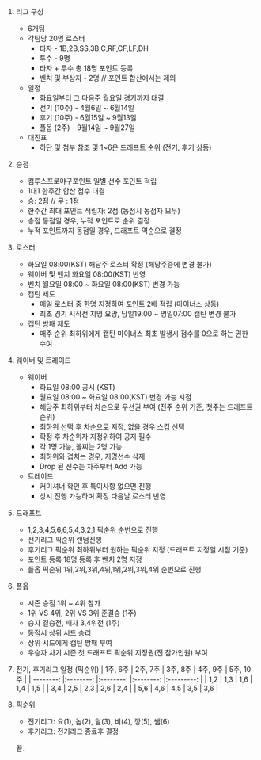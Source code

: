 1. 리그 구성
   - 6개팀
   - 각팀당 20명 로스터
     * 타자 - 1B,2B,SS,3B,C,RF,CF,LF,DH 
     * 투수 - 9명
     * 타자 + 투수 총 18명 포인트 등록
     * 벤치 및 부상자 - 2명 // 포인트 합산에서는 제외
   - 일정
     * 화요일부터 그 다음주 월요일 경기까지 대결
     * 전기 (10주) - 4월6일 ~ 6월14일
     * 후기 (10주) - 6월15일 ~ 9월13일
     * 플옵 (2주) - 9월14일 ~ 9월27일
   - 대진표 
     * 하단 및 첨부 참조 및 1~6은 드래프트 순위 (전기, 후기 상동)

2. 승점
   - 컴투스프로야구포인트 일별 선수 포인트 적립
   - 1대1 한주간 합산 점수 대결
   - 승: 2점 // 무 : 1점
   - 한주간 최대 포인트 적립자: 2점 (동점시 동점자 모두)
   - 승점 동점일 경우, 누적 포인트로 순위 결정
   - 누적 포인트까지 동점일 경우, 드래프트 역순으로 결정 

3. 로스터
   - 화요일 08:00(KST) 해당주 로스터 확정 (해당주중에 변경 불가)
   - 웨이버 및 벤치 화요일 08:00(KST) 반영
   - 벤치 월요일 08:00 ~ 화요일 08:00(KST) 변경 가능
   - 캡틴 제도
     * 매일 로스터 중 한명 지정하여 포인트 2배 적립 (마이너스 상동)
     * 최초 경기 시작전 지명 요망, 당일19:00 ~ 명일07:00 캡틴 변경 불가
   - 캡틴 방패 제도
     * 매주 순위 최하위에게 캡틴 마이너스 최초 발생시 점수를 0으로 하는 권한 수여

3. 웨이버 및 트레이드
   - 웨이버
     * 화요일 08:00 공시 (KST)
     * 월요일 08:00 ~ 화요일 08:00(KST) 변경 가능 시점
     * 해당주 최하위부터 차순으로 우선권 부여 (전주 순위 기준, 첫주는 드래프트 순위)
     * 최하위 선택 후 차순으로 지정, 없을 경우 스킵 선택
     * 확정 후 차순위자 지정위하여 공지 필수
     * 각 1명 가능, 꼴찌는 2명 가능
     * 최하위와 겹치는 경우, 지명선수 삭제
     * Drop 된 선수는 차주부터 Add 가능
   - 트레이드
     * 커미셔너 확인 후 특이사항 없으면 진행
     * 상시 진행 가능하며 확정 다음날 로스터 반영

4. 드래프트
   - 1,2,3,4,5,6,6,5,4,3,2,1 픽순위 순번으로 진행
   - 전기리그 픽순위 랜덤진행
   - 후기리그 픽순위 최하위부터 원하는 픽순위 지정 (드래프트 지정일 시점 기준)
   - 포인트 등록 18명 등록 후 벤치 2명 지정
   - 플옵 픽순위 1위,2위,3위,4위,1위,2위,3위,4위 순번으로 진행

5. 플옵
   - 시즌 승점 1위 ~ 4위 참가
   - 1위 VS 4위, 2위 VS 3위 준결승 (1주)
   - 승자 결승전, 패자 3,4위전 (1주)
   - 동점시 상위 시드 승리
   - 상위 시드에게 캡틴 방패 부여
   - 우승자 차기 시즌 첫 드래프트 픽순위 지정권(전 참가인원) 부여

6. 전기, 후기리그 일정 (픽순위)
    | 1주, 6주 	| 2주, 7주 	| 3주, 8주 	| 4주, 9주 	| 5주, 10주 	|
    |:--------:	|:--------:	|:--------:	|:--------:	|:---------:	|
    |    1,2   	|    1,3   	|    1,6   	|    1,4   	|    1,5    	|
    |    3,4   	|    2,5   	|    2,3   	|    2,6   	|    2,4    	|
    |    5,6   	|    4,6   	|    4,5   	|    3,5   	|    3,6    	|

7. 픽순위
   - 전기리그: 요(1), 놉(2), 달(3), 비(4), 깡(5), 쌤(6)
   - 후기리그: 전기리그 종료후 결정

    끝.